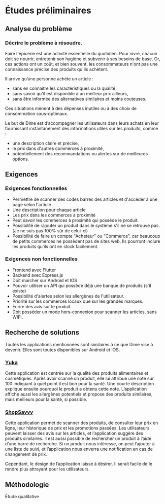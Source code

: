 # Études préliminaires

## Analyse du problème

### Décrire le problème à résoudre.

Faire l'épicerie est une activité essentielle du quotidien. Pour vivre, chacun doit se nourrir, entretenir son hygiène 
et subvenir à ses besoins de base. Or, ces actions ont un coût, et bien souvent, les consommateurs n'ont pas une connaissance 
précise des produits qu'ils achètent.

Il arrive qu’une personne achète un article :
- sans en connaitre les caractéristiques ou la qualité,
- sans savoir qu'il est disponible à un meilleur prix ailleurs,
- sans être informée des alternatives similaires et moins couteuses.




Ces situations mènent à des dépenses inutiles ou à des choix de consommation sous-optimaux.

Le but de Dime est d’accompagner les utilisateurs dans leurs achats en leur fournissant instantanément des informations utiles 
sur les produits, comme :
- une description claire et précise,
- le prix dans d'autres commerces à proximité,
- potentiellement des recommandations ou alertes sur de meilleures options.

## Exigences

### Exigences fonctionnelles
- Permettre de scanner des codes barres des articles et d'accéder à une page selon l'article
- Une description pour chaque article
- Les prix dans les commerces à proximité
- Peut savoir les commerces à proximité qui possède le produit.
- Possibilité de rajouter un produit dans le système s'il ne se retrouve pas. (Je ne suis pas 100% sûr de celui-ci)
- Possibilité de faire un compte "Acheteur" ou "Commerce", car beaucoup de petits commerces ne possèdent pas de sites web. Ils pourront inclure les produits qu'ils ont en stock facilement.


### Exigences non fonctionnelles
- Frontend avec Flutter
- Backend avec Express.js
- Doit marcher sur Android et IOS
- Pouvoir utiliser un API qui possède déjà une banque de produits (s'il existe)
- Possibilité d'alertes selon les allergènes de l'utilisateur.
- Priorité sur les commerces locaux que sur les grandes marques.
- Écrire des avis sur le produit.
- Doit posséder un mode hors-connexion pour scanner les articles, sans WIFI.


## Recherche de solutions

Toutes les applications mentionnées sont similaires à ce que Dime vise à devenir. Elles sont toutes disponibles sur Android et iOS.

### [Yuka](https://yuka.io/)

Cette application est centrée sur la qualité des produits alimentaires et cosmétiques. Après avoir scanné un produit, elle lui attribue une note sur 100 indiquant à quel point il est bon pour la santé. Une courte description explique ensuite pourquoi le produit a obtenu cette note. L’application affiche aussi les allergènes potentiels et propose des produits similaires, mais meilleurs pour la santé, si possible.

### [ShopSavvy](https://shopsavvy.com/about)

Cette application permet de scanner des produits, de consulter leur prix en ligne, leur historique de prix et les promotions passées. Les utilisateurs peuvent laisser des avis sur les articles, et l’application suggère des produits similaires. Il est aussi possible de rechercher un produit à l’aide d’une barre de recherche. Si un produit nous intéresse, on peut l’ajouter à une liste de suivi, et l’application nous enverra une notification en cas de changement de prix.

Cependant, le design de l’application laisse à désirer. Il serait facile de le rendre plus attrayant pour les utilisateurs.



## Méthodologie

Étude qualitative

